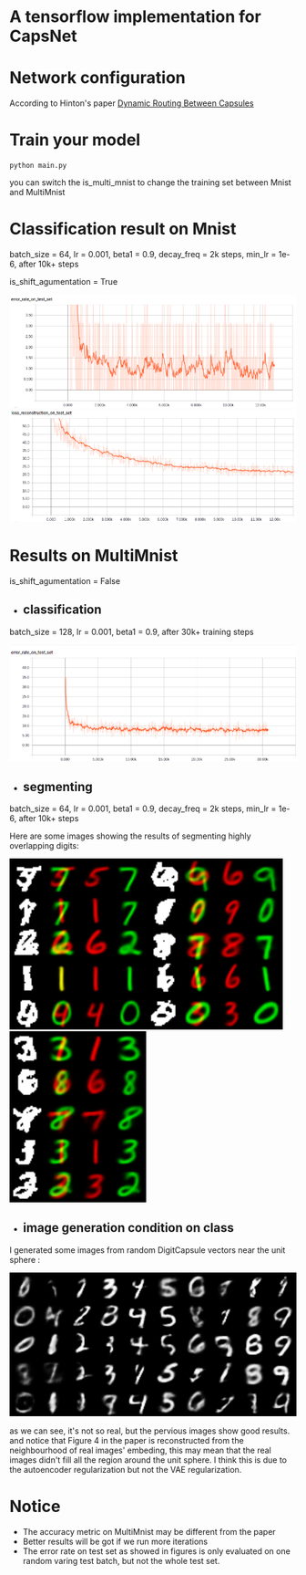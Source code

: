 # A tensorflow implementation for CapsNet

# Network configuration

According to  Hinton's paper [Dynamic Routing Between Capsules](https://arxiv.org/abs/1710.09829)

# Train your model

	python main.py

you can switch the is_multi_mnist to change the training set between Mnist and MultiMnist

# Classification result on Mnist

batch_size = 64, lr = 0.001, beta1 = 0.9, decay_freq = 2k steps, min_lr = 1e-6, after 10k+ steps

is_shift_agumentation = True

![image](./images/single/test_error_rate_bigger.png)
![image](./images/single/rec_error_rate.png)

# Results on MultiMnist

is_shift_agumentation = False

* ## classification

batch_size = 128, lr = 0.001, beta1 = 0.9, after 30k+ training steps

![image](./images/multi/test_error_rate.png)


* ## segmenting

batch_size = 64, lr = 0.001, beta1 = 0.9, decay_freq = 2k steps, min_lr = 1e-6, after 10k+ steps

Here are some images showing the results of segmenting highly overlapping digits:

<img src="./images/multi/MultiMnistReconstruction16922.png" width="240"><img src="./images/multi/MultiMnistReconstruction17654.png" width="240"><img src="./images/multi/MultiMnistReconstruction17661.png" width="240">

* ## image generation condition on class

I generated some images from random DigitCapsule vectors near the unit sphere :
 
<img src="./images/multi/SampleFromH17716.png" width="720">
 
as we can see, it's not so real, 
but the pervious images show good results.
and notice that Figure 4 in the paper is reconstructed from the neighbourhood of real images' embeding, 
this may mean that the real images didn't fill all the region around the unit sphere.
I think this is due to the autoencoder regularization but not the VAE regularization.


# Notice
* The accuracy metric on MultiMnist may be different from the paper
* Better results will be got if we run more iterations
* The error rate on test set as showed in figures is only evaluated on one random varing test batch, but not the whole test set.
